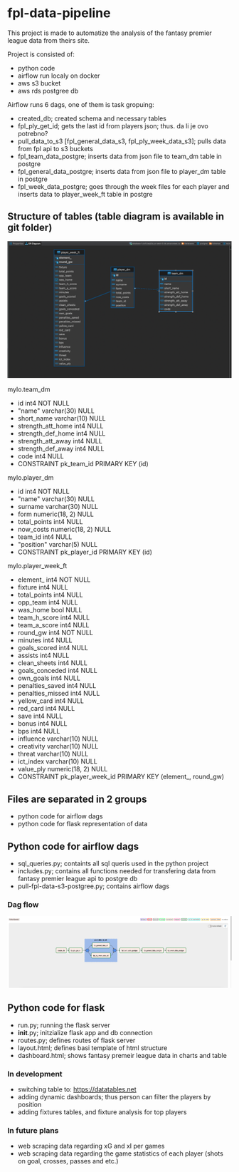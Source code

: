 # fpl-data-pipeline

This project is made to automatize the analysis of the fantasy premier league data from theirs site.

Project is consisted of:
- python code
- airflow run localy on docker
- aws s3 bucket
- aws rds postgree db

Airflow runs 6 dags, one of them is task gropuing:
- created_db; created schema and necessary tables
- fpl_ply_get_id; gets the last id from players json; thus. da li je ovo potrebno?
- pull_data_to_s3 [fpl_general_data_s3, fpl_ply_week_data_s3]; pulls data from fpl api to s3 buckets
- fpl_team_data_postgre; inserts data from json file to team_dm table in postgre
- fpl_general_data_postgre; inserts data from json file to player_dm table in postgre
- fpl_week_data_postgre; goes through the week files for each player and inserts data to player_week_ft table in postgre


## Structure of tables (table diagram is available in git folder)

<img src="/images/Er-diagram.png" alt="postgre db structure" title="ER diagram">

mylo.team_dm
- id int4 NOT NULL
- "name" varchar(30) NULL
- short_name varchar(10) NULL
- strength_att_home int4 NULL
- strength_def_home int4 NULL
- strength_att_away int4 NULL
- strength_def_away int4 NULL
- code int4 NULL
- CONSTRAINT pk_team_id PRIMARY KEY (id)

mylo.player_dm
- id int4 NOT NULL
- "name" varchar(30) NULL
- surname varchar(30) NULL
- form numeric(18, 2) NULL
- total_points int4 NULL
- now_costs numeric(18, 2) NULL
- team_id int4 NULL
- "position" varchar(5) NULL
- CONSTRAINT pk_player_id PRIMARY KEY (id)

mylo.player_week_ft 
- element_ int4 NOT NULL
- fixture int4 NULL
- total_points int4 NULL
- opp_team int4 NULL
- was_home bool NULL
- team_h_score int4 NULL
- team_a_score int4 NULL
- round_gw int4 NOT NULL
- minutes int4 NULL
- goals_scored int4 NULL
- assists int4 NULL
- clean_sheets int4 NULL
- goals_conceded int4 NULL
- own_goals int4 NULL
- penalties_saved int4 NULL
- penalties_missed int4 NULL
- yellow_card int4 NULL
- red_card int4 NULL
- save int4 NULL
- bonus int4 NULL
- bps int4 NULL
- influence varchar(10) NULL
- creativity varchar(10) NULL
- threat varchar(10) NULL
- ict_index varchar(10) NULL
- value_ply numeric(18, 2) NULL
- CONSTRAINT pk_player_week_id PRIMARY KEY (element_, round_gw)

## Files are separated in 2 groups
- python code for airflow dags
- python code for flask representation of data

## Python code for airflow dags
- sql_queries.py; containts all sql queris used in the python project
- includes.py; contains all functions needed for transfering data from fantasy premier league api to postgre db
- pull-fpl-data-s3-postgree.py; contains airflow dags

### Dag flow

<img src="/images/fpl-dag-v1.png" alt="photo of tasks in dag" title="Dag flow">

## Python code for flask
- run.py; running the flask server
- __init__.py; initzialize flask app and db connection
- routes.py; defines routes of flask server
- layout.html; defines basi template of html structure
- dashboard.html; shows fantasy premeir league data in charts and table

### In development

- switching table to: https://datatables.net
- adding dynamic dashboards; thus person can filter the players by position
- adding fixtures tables, and fixture analysis for top players

### In future plans

- web scraping data regarding xG and xI per games
- web scraping data regarding the game statistics of each player (shots on goal, crosses, passes and etc.)
